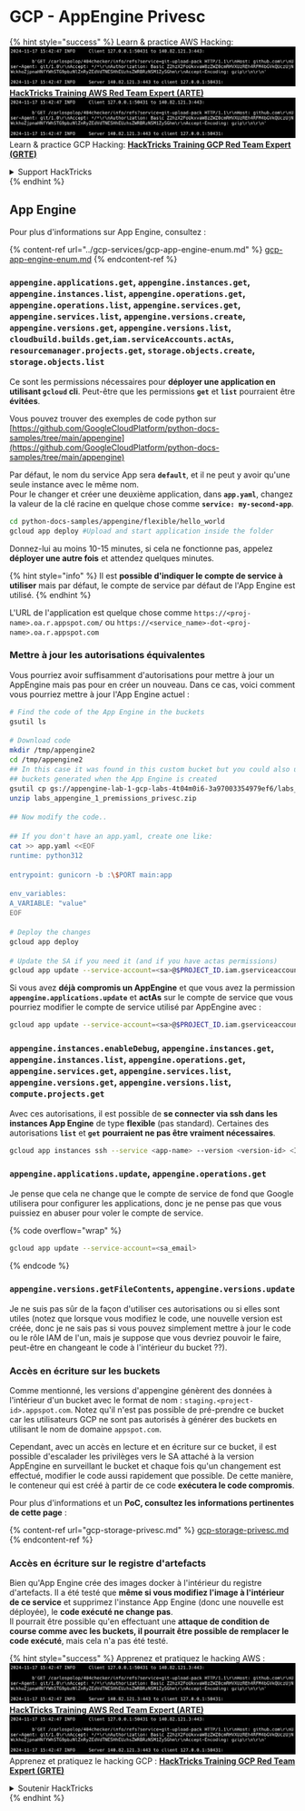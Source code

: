 # GCP - AppEngine Privesc

{% hint style="success" %}
Learn & practice AWS Hacking:<img src="../../../.gitbook/assets/image (1).png" alt="" data-size="line">[**HackTricks Training AWS Red Team Expert (ARTE)**](https://training.hacktricks.xyz/courses/arte)<img src="../../../.gitbook/assets/image (1).png" alt="" data-size="line">\
Learn & practice GCP Hacking: <img src="../../../.gitbook/assets/image (2).png" alt="" data-size="line">[**HackTricks Training GCP Red Team Expert (GRTE)**<img src="../../../.gitbook/assets/image (2).png" alt="" data-size="line">](https://training.hacktricks.xyz/courses/grte)

<details>

<summary>Support HackTricks</summary>

* Check the [**subscription plans**](https://github.com/sponsors/carlospolop)!
* **Join the** 💬 [**Discord group**](https://discord.gg/hRep4RUj7f) or the [**telegram group**](https://t.me/peass) or **follow** us on **Twitter** 🐦 [**@hacktricks\_live**](https://twitter.com/hacktricks\_live)**.**
* **Share hacking tricks by submitting PRs to the** [**HackTricks**](https://github.com/carlospolop/hacktricks) and [**HackTricks Cloud**](https://github.com/carlospolop/hacktricks-cloud) github repos.

</details>
{% endhint %}

## App Engine

Pour plus d'informations sur App Engine, consultez :

{% content-ref url="../gcp-services/gcp-app-engine-enum.md" %}
[gcp-app-engine-enum.md](../gcp-services/gcp-app-engine-enum.md)
{% endcontent-ref %}

### `appengine.applications.get`, `appengine.instances.get`, `appengine.instances.list`, `appengine.operations.get`, `appengine.operations.list`, `appengine.services.get`, `appengine.services.list`, `appengine.versions.create`, `appengine.versions.get`, `appengine.versions.list`, `cloudbuild.builds.get`,`iam.serviceAccounts.actAs`, `resourcemanager.projects.get`, `storage.objects.create`, `storage.objects.list`

Ce sont les permissions nécessaires pour **déployer une application en utilisant `gcloud` cli**. Peut-être que les permissions **`get`** et **`list`** pourraient être **évitées**.

Vous pouvez trouver des exemples de code python sur [https://github.com/GoogleCloudPlatform/python-docs-samples/tree/main/appengine](https://github.com/GoogleCloudPlatform/python-docs-samples/tree/main/appengine)

Par défaut, le nom du service App sera **`default`**, et il ne peut y avoir qu'une seule instance avec le même nom.\
Pour le changer et créer une deuxième application, dans **`app.yaml`**, changez la valeur de la clé racine en quelque chose comme **`service: my-second-app`**.
```bash
cd python-docs-samples/appengine/flexible/hello_world
gcloud app deploy #Upload and start application inside the folder
```
Donnez-lui au moins 10-15 minutes, si cela ne fonctionne pas, appelez **déployer une autre fois** et attendez quelques minutes.

{% hint style="info" %}
Il est **possible d'indiquer le compte de service à utiliser** mais par défaut, le compte de service par défaut de l'App Engine est utilisé.
{% endhint %}

L'URL de l'application est quelque chose comme `https://<proj-name>.oa.r.appspot.com/` ou `https://<service_name>-dot-<proj-name>.oa.r.appspot.com`

### Mettre à jour les autorisations équivalentes

Vous pourriez avoir suffisamment d'autorisations pour mettre à jour un AppEngine mais pas pour en créer un nouveau. Dans ce cas, voici comment vous pourriez mettre à jour l'App Engine actuel :
```bash
# Find the code of the App Engine in the buckets
gsutil ls

# Download code
mkdir /tmp/appengine2
cd /tmp/appengine2
## In this case it was found in this custom bucket but you could also use the
## buckets generated when the App Engine is created
gsutil cp gs://appengine-lab-1-gcp-labs-4t04m0i6-3a97003354979ef6/labs_appengine_1_premissions_privesc.zip .
unzip labs_appengine_1_premissions_privesc.zip

## Now modify the code..

## If you don't have an app.yaml, create one like:
cat >> app.yaml <<EOF
runtime: python312

entrypoint: gunicorn -b :\$PORT main:app

env_variables:
A_VARIABLE: "value"
EOF

# Deploy the changes
gcloud app deploy

# Update the SA if you need it (and if you have actas permissions)
gcloud app update --service-account=<sa>@$PROJECT_ID.iam.gserviceaccount.com
```
Si vous avez **déjà compromis un AppEngine** et que vous avez la permission **`appengine.applications.update`** et **actAs** sur le compte de service que vous pourriez modifier le compte de service utilisé par AppEngine avec :
```bash
gcloud app update --service-account=<sa>@$PROJECT_ID.iam.gserviceaccount.com
```
### `appengine.instances.enableDebug`, `appengine.instances.get`, `appengine.instances.list`, `appengine.operations.get`, `appengine.services.get`, `appengine.services.list`, `appengine.versions.get`, `appengine.versions.list`, `compute.projects.get`

Avec ces autorisations, il est possible de **se connecter via ssh dans les instances App Engine** de type **flexible** (pas standard). Certaines des autorisations **`list`** et **`get`** **pourraient ne pas être vraiment nécessaires**.
```bash
gcloud app instances ssh --service <app-name> --version <version-id> <ID>
```
### `appengine.applications.update`, `appengine.operations.get`

Je pense que cela ne change que le compte de service de fond que Google utilisera pour configurer les applications, donc je ne pense pas que vous puissiez en abuser pour voler le compte de service.

{% code overflow="wrap" %}
```bash
gcloud app update --service-account=<sa_email>
```
{% endcode %}

### `appengine.versions.getFileContents`, `appengine.versions.update`

Je ne suis pas sûr de la façon d'utiliser ces autorisations ou si elles sont utiles (notez que lorsque vous modifiez le code, une nouvelle version est créée, donc je ne sais pas si vous pouvez simplement mettre à jour le code ou le rôle IAM de l'un, mais je suppose que vous devriez pouvoir le faire, peut-être en changeant le code à l'intérieur du bucket ??).

### Accès en écriture sur les buckets

Comme mentionné, les versions d'appengine génèrent des données à l'intérieur d'un bucket avec le format de nom : `staging.<project-id>.appspot.com`. Notez qu'il n'est pas possible de pré-prendre ce bucket car les utilisateurs GCP ne sont pas autorisés à générer des buckets en utilisant le nom de domaine `appspot.com`.

Cependant, avec un accès en lecture et en écriture sur ce bucket, il est possible d'escalader les privilèges vers le SA attaché à la version AppEngine en surveillant le bucket et chaque fois qu'un changement est effectué, modifier le code aussi rapidement que possible. De cette manière, le conteneur qui est créé à partir de ce code **exécutera le code compromis**.

Pour plus d'informations et un **PoC, consultez les informations pertinentes de cette page** :

{% content-ref url="gcp-storage-privesc.md" %}
[gcp-storage-privesc.md](gcp-storage-privesc.md)
{% endcontent-ref %}

### Accès en écriture sur le registre d'artefacts

Bien qu'App Engine crée des images docker à l'intérieur du registre d'artefacts. Il a été testé que **même si vous modifiez l'image à l'intérieur de ce service** et supprimez l'instance App Engine (donc une nouvelle est déployée), le **code exécuté ne change pas**.\
Il pourrait être possible qu'en effectuant une **attaque de condition de course comme avec les buckets, il pourrait être possible de remplacer le code exécuté**, mais cela n'a pas été testé.

{% hint style="success" %}
Apprenez et pratiquez le hacking AWS :<img src="../../../.gitbook/assets/image (1).png" alt="" data-size="line">[**HackTricks Training AWS Red Team Expert (ARTE)**](https://training.hacktricks.xyz/courses/arte)<img src="../../../.gitbook/assets/image (1).png" alt="" data-size="line">\
Apprenez et pratiquez le hacking GCP : <img src="../../../.gitbook/assets/image (2).png" alt="" data-size="line">[**HackTricks Training GCP Red Team Expert (GRTE)**<img src="../../../.gitbook/assets/image (2).png" alt="" data-size="line">](https://training.hacktricks.xyz/courses/grte)

<details>

<summary>Soutenir HackTricks</summary>

* Consultez les [**plans d'abonnement**](https://github.com/sponsors/carlospolop) !
* **Rejoignez le** 💬 [**groupe Discord**](https://discord.gg/hRep4RUj7f) ou le [**groupe telegram**](https://t.me/peass) ou **suivez-nous sur** **Twitter** 🐦 [**@hacktricks\_live**](https://twitter.com/hacktricks\_live)**.**
* **Partagez des astuces de hacking en soumettant des PRs aux dépôts github de** [**HackTricks**](https://github.com/carlospolop/hacktricks) et [**HackTricks Cloud**](https://github.com/carlospolop/hacktricks-cloud).

</details>
{% endhint %}
